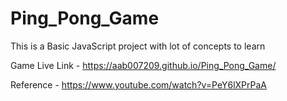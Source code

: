 # Ping_Pong_Game
This is a Basic JavaScript project with lot of concepts to learn

Game Live Link - https://aab007209.github.io/Ping_Pong_Game/

Reference - https://www.youtube.com/watch?v=PeY6lXPrPaA
